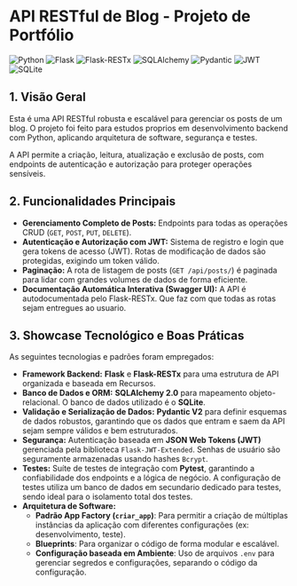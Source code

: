 # API RESTful de Blog - Projeto de Portfólio

![Python](https://img.shields.io/badge/Python-3.12+-blue?style=for-the-badge&logo=python&logoColor=white)
![Flask](https://img.shields.io/badge/Flask-black?style=for-the-badge&logo=flask&logoColor=white)
![Flask-RESTx](https://img.shields.io/badge/Flask--RESTx-gray?style=for-the-badge)
![SQLAlchemy](https://img.shields.io/badge/SQLAlchemy-2.0-red?style=for-the-badge&logo=sqlalchemy&logoColor=white)
![Pydantic](https://img.shields.io/badge/Pydantic-2.x-blueviolet?style=for-the-badge)
![JWT](https://img.shields.io/badge/JWT-Authentication-black?style=for-the-badge&logo=jsonwebtokens&logoColor=white)
![SQLite](https://img.shields.io/badge/SQLite-blue?style=for-the-badge&logo=sqlite&logoColor=white)

## 1. Visão Geral

Esta é uma API RESTful robusta e escalável para gerenciar os posts de um blog. O projeto foi feito para estudos proprios em desenvolvimento backend com Python, aplicando arquitetura de software, segurança e testes.

A API permite a criação, leitura, atualização e exclusão de posts, com endpoints de autenticação e autorização para proteger operações sensíveis.

## 2. Funcionalidades Principais

* **Gerenciamento Completo de Posts:** Endpoints para todas as operações CRUD (`GET`, `POST`, `PUT`, `DELETE`).
* **Autenticação e Autorização com JWT:** Sistema de registro e login que gera tokens de acesso (JWT). Rotas de modificação de dados são protegidas, exigindo um token válido.
* **Paginação:** A rota de listagem de posts (`GET /api/posts/`) é paginada para lidar com grandes volumes de dados de forma eficiente.
* **Documentação Automática Interativa (Swagger UI):** A API é autodocumentada pelo Flask-RESTx. Que faz com que todas as rotas sejam entregues ao usuario.

## 3. Showcase Tecnológico e Boas Práticas

As seguintes tecnologias e padrões foram empregados:

* **Framework Backend:** **Flask** e **Flask-RESTx** para uma estrutura de API organizada e baseada em Recursos.
* **Banco de Dados e ORM:** **SQLAlchemy 2.0** para mapeamento objeto-relacional. O banco de dados utilizado é o **SQLite**.
* **Validação e Serialização de Dados:** **Pydantic V2** para definir esquemas de dados robustos, garantindo que os dados que entram e saem da API sejam sempre válidos e bem estruturados.
* **Segurança:** Autenticação baseada em **JSON Web Tokens (JWT)** gerenciada pela biblioteca `Flask-JWT-Extended`. Senhas de usuário são seguramente armazenadas usando hashes `Bcrypt`.
* **Testes:** Suíte de testes de integração com **Pytest**, garantindo a confiabilidade dos endpoints e a lógica de negócio. A configuração de testes utiliza um banco de dados em secundario dedicado para testes, sendo ideal para o isolamento total dos testes.
* **Arquitetura de Software:**
    * **Padrão App Factory (`criar_app`)**: Para permitir a criação de múltiplas instâncias da aplicação com diferentes configurações (ex: desenvolvimento, teste).
    * **Blueprints**: Para organizar o código de forma modular e escalável.
    * **Configuração baseada em Ambiente**: Uso de arquivos `.env` para gerenciar segredos e configurações, separando o código da configuração.